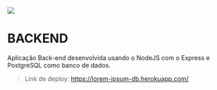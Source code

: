 ![](https://i.imgur.com/xG74tOh.png)

# BACKEND

Aplicação Back-end desenvolvida usando o NodeJS com o Express e PostgreSQL como banco de dados.

> Link de deploy: https://lorem-ipsum-db.herokuapp.com/
